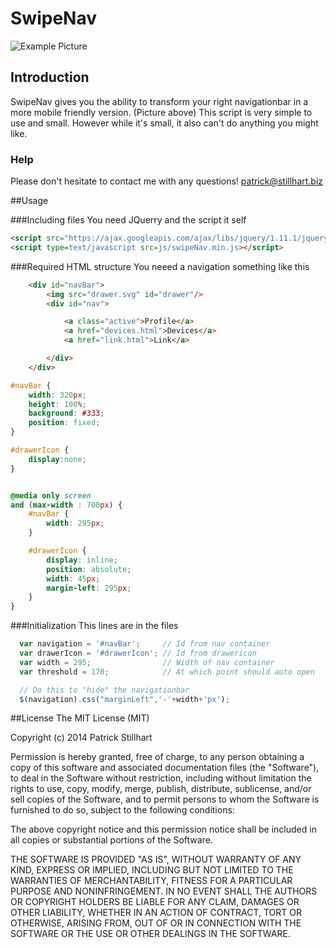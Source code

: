 SwipeNav
=====================

![Example Picture](https://stillhart.biz/project/swipeNav/banner.jpg)

## Introduction
SwipeNav gives you the ability to transform your right navigationbar in a more mobile friendly version. (Picture above)
This script is very simple to use and small. However while it's small, it also can't do anything you might like.

### Help
Please don't hesitate to contact me with any questions!
patrick@stillhart.biz

##Usage

###Including files
You need JQuerry and the script it self
```html
<script src="https://ajax.googleapis.com/ajax/libs/jquery/1.11.1/jquery.min.js"></script>
<script type=text/javascript src=js/swipeNav.min.js></script>
```

###Required HTML structure
You neeed a navigation something like this

```html
    <div id="navBar">
        <img src="drawer.svg" id="drawer"/>
        <div id="nav">

            <a class="active">Profile</a>
            <a href="devices.html">Devices</a>
            <a href="link.html">Link</a>

        </div>
    </div>
```

```css
#navBar {
    width: 320px;
    height: 100%;
    background: #333;
    position: fixed;
}

#drawerIcon {
    display:none;
}


@media only screen
and (max-width : 700px) {
    #navBar {
        width: 295px;
    }

    #drawerIcon {
        display: inline;
        position: absolute;
        width: 45px;
        margin-left: 295px;
    }
}
```


###Initialization
This lines are in the files
```javascript
  var navigation = '#navBar';     // Id from nav container
  var drawerIcon = '#drawerIcon'; // Id from drawericon
  var width = 295;                // Width of nav container
  var threshold = 170;            // At which point should auto open

  // Do this to "hide" the navigationbar
  $(navigation).css("marginLeft",'-'+width+'px');
```

##License
The MIT License (MIT)

Copyright (c) 2014 Patrick Stillhart

Permission is hereby granted, free of charge, to any person obtaining a copy
of this software and associated documentation files (the "Software"), to deal
in the Software without restriction, including without limitation the rights
to use, copy, modify, merge, publish, distribute, sublicense, and/or sell
copies of the Software, and to permit persons to whom the Software is
furnished to do so, subject to the following conditions:

The above copyright notice and this permission notice shall be included in
all copies or substantial portions of the Software.

THE SOFTWARE IS PROVIDED "AS IS", WITHOUT WARRANTY OF ANY KIND, EXPRESS OR
IMPLIED, INCLUDING BUT NOT LIMITED TO THE WARRANTIES OF MERCHANTABILITY,
FITNESS FOR A PARTICULAR PURPOSE AND NONINFRINGEMENT. IN NO EVENT SHALL THE
AUTHORS OR COPYRIGHT HOLDERS BE LIABLE FOR ANY CLAIM, DAMAGES OR OTHER
LIABILITY, WHETHER IN AN ACTION OF CONTRACT, TORT OR OTHERWISE, ARISING FROM,
OUT OF OR IN CONNECTION WITH THE SOFTWARE OR THE USE OR OTHER DEALINGS IN
THE SOFTWARE.
